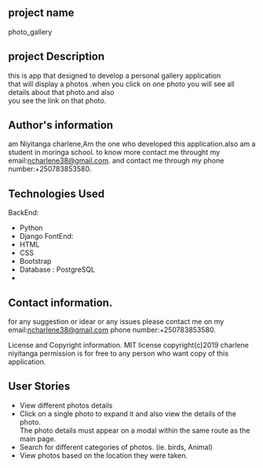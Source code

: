 ## project name 
photo_gallery
## project Description
this is app that designed to develop a personal gallery application <br>
that will display a photos .when you click on one photo you will see all details about that photo.and also<br> you see the link on that photo.
## Author's information
 am Niyitanga charlene,Am the one who developed this application.also am a student in moringa school. to know more contact me throught my email:ncharlene38@gmail.com. and contact me through my phone number:+250783853580. 

 ## Technologies Used
 BackEnd: 
* Python 
* Django
  FontEnd: 
 * HTML
  * CSS  
  * Bootstrap
* Database : PostgreSQL
* 
 
## Contact information.
for any suggestion or idear or any issues please contact me on my email:ncharlene38@gmail.com phone number:+250783853580.

License and Copyright information. MIT license copyright(c)2019 charlene niyitanga permission is for free to any person who want copy of this application. 


## User Stories
*  View different photos details
* Click on a single photo to expand it and also view the details of the photo.<br>
 The photo details must appear on a modal within the same route as the main page.
 * Search for different categories of photos. (ie. birds, Animal)
 * View photos based on the location they were taken.


